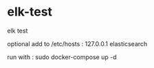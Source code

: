 # elk-test
elk test 


optional add to /etc/hosts :
127.0.0.1 elasticsearch 

run with  : 
sudo docker-compose up -d 
